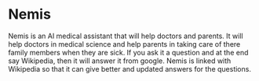 # Nemis
Nemis is an AI medical assistant that will help doctors and parents.
It will help doctors in medical science and help parents in taking care of there family members when they are sick.
If you ask it a question and at the end say Wikipedia, then it will answer it from google. 
Nemis is linked with Wikipedia so that it can give better and updated answers for the questions.


